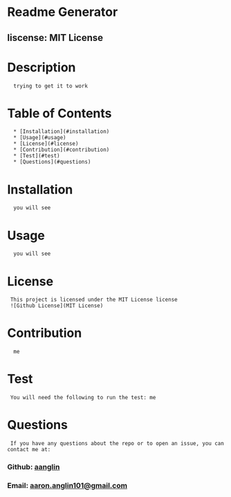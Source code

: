 # Readme Generator
##  liscense: MIT License 
##  
#   Description
      trying to get it to work
#   Table of Contents
      * [Installation](#installation)
      * [Usage](#usage)
      * [License](#license)
      * [Contribution](#contribution)
      * [Test](#test)
      * [Questions](#questions)
#   Installation
      you will see
#  Usage
      you will see
#   License
     This project is licensed under the MIT License license
     ![Github License](MIT License)    
#   Contribution
      me
#    Test
     You will need the following to run the test: me
#   Questions
     If you have any questions about the repo or to open an issue, you can contact me at: 
###  Github: [aanglin](https://github.com) 
###  Email:  [aaron.anglin101@gmail.com](aaron.anglin101@gmail.com)  

